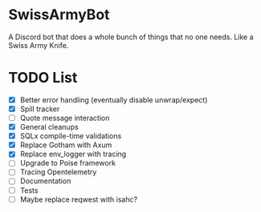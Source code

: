 # SwissArmyBot

A Discord bot that does a whole bunch of things that no one needs. Like a Swiss Army Knife.

# TODO List

- [x] Better error handling (eventually disable unwrap/expect)
- [x] Spill tracker
- [ ] Quote message interaction
- [x] General cleanups
- [x] SQLx compile-time validations
- [x] Replace Gotham with Axum
- [x] Replace env_logger with tracing
- [ ] Upgrade to Poise framework
- [ ] Tracing Opentelemetry
- [ ] Documentation
- [ ] Tests
- [ ] Maybe replace reqwest with isahc?